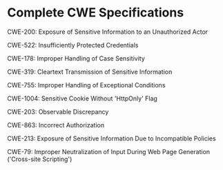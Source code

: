 

# Complete CWE Specifications

CWE-200: Exposure of Sensitive Information to an Unauthorized Actor

CWE-522: Insufficiently Protected Credentials

CWE-178: Improper Handling of Case Sensitivity

CWE-319: Cleartext Transmission of Sensitive Information

CWE-755: Improper Handling of Exceptional Conditions

CWE-1004: Sensitive Cookie Without 'HttpOnly' Flag

CWE-203: Observable Discrepancy

CWE-863: Incorrect Authorization

CWE-213: Exposure of Sensitive Information Due to Incompatible Policies

CWE-79: Improper Neutralization of Input During Web Page Generation ('Cross-site Scripting')